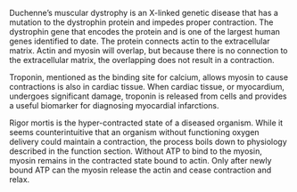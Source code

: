 Duchenne’s muscular dystrophy is an X-linked genetic disease that has a mutation to the dystrophin protein and impedes proper contraction. The dystrophin gene that encodes the protein and is one of the largest human genes identified to date. The protein connects actin to the extracellular matrix. Actin and myosin will overlap, but because there is no connection to the extracellular matrix, the overlapping does not result in a contraction.

Troponin, mentioned as the binding site for calcium, allows myosin to cause contractions is also in cardiac tissue. When cardiac tissue, or myocardium, undergoes significant damage, troponin is released from cells and provides a useful biomarker for diagnosing myocardial infarctions.

Rigor mortis is the hyper-contracted state of a diseased organism. While it seems counterintuitive that an organism without functioning oxygen delivery could maintain a contraction, the process boils down to physiology described in the function section. Without ATP to bind to the myosin, myosin remains in the contracted state bound to actin. Only after newly bound ATP can the myosin release the actin and cease contraction and relax.